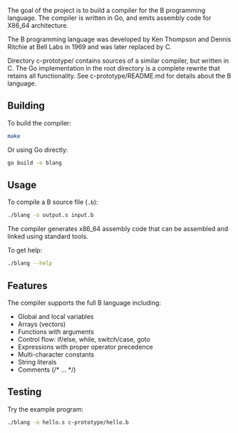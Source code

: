 The goal of the project is to build a compiler for the B programming language.
The compiler is written in Go, and emits assembly code for X86_64 architecture.

The B programming language was developed by Ken Thompson and Dennis Ritchie at Bell Labs in 1969 and was later replaced by C.

Directory c-prototype/ contains sources of a similar compiler, but written in C.
The Go implementation in the root directory is a complete rewrite that retains all functionality.
See c-prototype/README.md for details about the B language.

## Building

To build the compiler:
```bash
make
```

Or using Go directly:
```bash
go build -o blang
```

## Usage

To compile a B source file (`.b`):
```bash
./blang -o output.s input.b
```

The compiler generates x86_64 assembly code that can be assembled and linked using standard tools.

To get help:
```bash
./blang --help
```

## Features

The compiler supports the full B language including:
- Global and local variables
- Arrays (vectors)
- Functions with arguments
- Control flow: if/else, while, switch/case, goto
- Expressions with proper operator precedence
- Multi-character constants
- String literals
- Comments (/* ... */)

## Testing

Try the example program:
```bash
./blang -o hello.s c-prototype/hello.b
```
